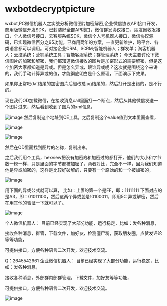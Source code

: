 # wxbotdecryptpicture
wxbot,PC微信机器人之实战分析微信图片加密解密,企业微信协议API接口开发，商用版微信开发SDK，已封装好全部API接口，微信群发协议接口，朋友圈收发接口，个人微信号接口，云客服系统SDK，微信个人号机器人接口，微信协议源码，已实现微信百分之95功能，已商用两年的方案，一直更新维护，跨平台、各类语言都可以调用。可对接企业CRM、SCRM;智能机器人；群发单；淘客机器人；云控系统；营销系统工具；智能客服系统；群管理系统；
今天主要讨论下微信图片的加密和解密，我们都知道微信接收的图片是加密形式的需要解密，但是这个加密大家都知道是异或。但是怎么异或，跟谁异或呢？这次就是围绕这个来讲的，我们手动计算异或的值，才能彻底明白是什么原理，下面演示下效果。

如果你正常吧dat结尾的加密图片后缀改成jpg结尾的，然后打开是出错的，是不行的。

现在我们OD加载微信，在接收消息call里面打一个断点，然后从其他微信发送一个图片过来，然后看到收到了图片的xml信息，


![image](https://user-images.githubusercontent.com/96330669/169642258-e7c127cc-aa68-44d1-b932-641c518f780d.png)
然后复制这个地址到CE工具，之后复制这个value值到文本里面查看，

![image](https://user-images.githubusercontent.com/96330669/169642270-b21e1bf0-9691-48b8-9159-e82ba470952a.png)

![image](https://user-images.githubusercontent.com/96330669/169642274-d9297cb2-3f4e-449b-8734-ebae628e6312.png)

然后在OD里面找到图片的名称，复制出来。

之后我们用个工具，hexview把没有加密的和加密过的都打开，他们的大小和字节数一模一样，只是里面的字节都被加密了，两者对比，完全不一样，因为我们知道他是异或加密的，这样是比较好破解的，只要有一个原始的和一个被加密的，

![image](https://user-images.githubusercontent.com/96330669/169642282-7736a3b9-a635-45da-b915-9d1fba82294d.png)

用下面的异或公式就可以算，	比如：上面的第一个是FF，即：11111111 下面对应的是A3，即：01011100，然后这两个异或就是10100011，即用5C 异或解密，然后在用其他的验证一下就可以了。

![image](https://user-images.githubusercontent.com/96330669/169642286-8b424948-a539-45c1-8a7d-655048862bff.png)

个人微信机器人：
目前已经实现了大部分功能，运行稳定，比如：发各种消息，

接收各种消息，群管，下载文件，加好友，检测僵尸粉，获取朋友圈，点赞发评论等等功能，

可提供接口，方便各种语言二次开发，欢迎技术交流。

Q：2645542961
企业微信机器人：
目前已经实现了大部分功能，运行稳定，比如：发各种消息，

接收各种消息，外部群内部群管理，下载文件，加好友等等功能，

可提供接口，方便各种语言二次开发，欢迎技术交流。

![image](https://user-images.githubusercontent.com/96330669/169642350-2fdc5e4d-b39e-4016-991d-18358a6a096f.png)

